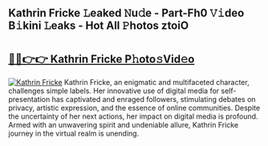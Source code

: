 ## Kathrin Fricke 𝙻eaked 𝙽u𝚍e - Part-Fh0 𝚅𝚒deo B𝚒kini 𝙻eaks - Hot All 𝙿hotos ztoiO

# <h2><a href="http://ld5af07.urlbe.top/?page=Kathrin+Fricke">🔗🔗👉👉 Kathrin Fricke P𝚑oto𝚜Vid𝚎o</a></h2>

[![Kathrin Fricke](https://i.imgur.com/eBuTRDB.gif)](http://ld5af07.urlbe.top/?page=Kathrin+Fricke)
Kathrin Fricke, an enigmatic and multifaceted character, challenges simple labels. Her innovative use of digital media for self-presentation has captivated and enraged followers, stimulating debates on privacy, artistic expression, and the essence of online communities. Despite the uncertainty of her next actions, her impact on digital media is profound. Armed with an unwavering spirit and undeniable allure, Kathrin Fricke journey in the virtual realm is unending.
